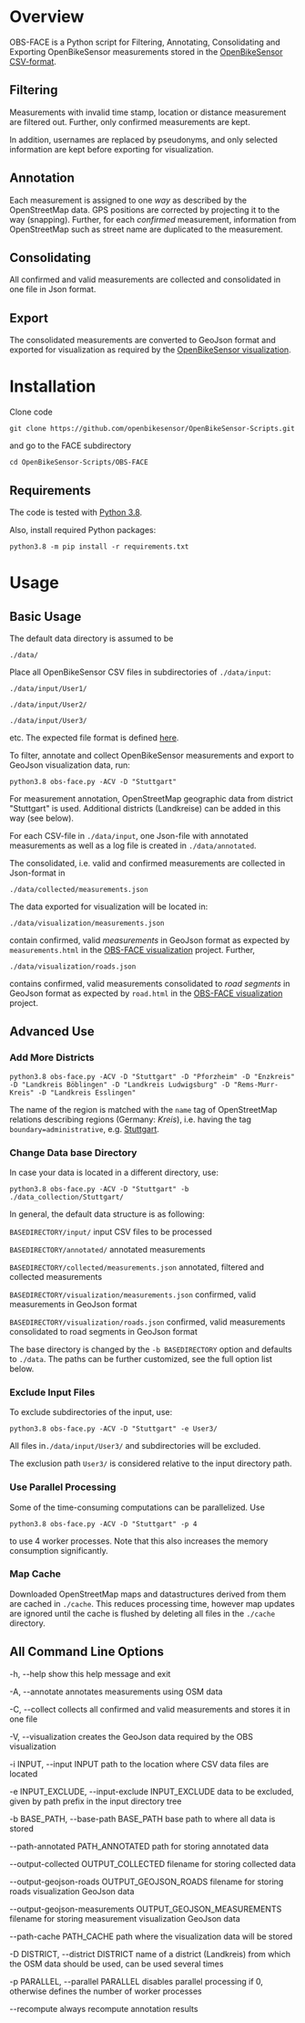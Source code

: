 # Overview
OBS-FACE is a Python script for Filtering, Annotating, Consolidating and Exporting OpenBikeSensor measurements stored in the
[OpenBikeSensor CSV-format](https://github.com/openbikesensor/OpenBikeSensorFirmware/blob/master/docs/software/firmware/csv_format.mdhttps://github.com/openbikesensor/OpenBikeSensorFirmware/blob/master/docs/software/firmware/csv_format.md).

## Filtering
Measurements with invalid time stamp, location or distance measurement are filtered out. Further, only confirmed measurements are kept.

In addition, usernames are replaced by pseudonyms, and only selected information are kept before exporting for visualization.

## Annotation
Each measurement is assigned to one _way_ as described by the OpenStreetMap data. GPS positions are corrected by 
projecting it to the way (snapping). Further, for each *confirmed* measurement, information from OpenStreetMap such as street name are duplicated to the measurement.

## Consolidating
All confirmed and valid measurements are collected and consolidated in one file in Json format.

## Export
The consolidated measurements are converted to GeoJson format and exported for visualization as required by the [OpenBikeSensor visualization](https://github.com/openbikesensor/OpenBikeSensor-Scripts/tree/main/OBS-FACE-Visualization).

# Installation
Clone code

 `git clone https://github.com/openbikesensor/OpenBikeSensor-Scripts.git`

and go to the FACE subdirectory

 `cd OpenBikeSensor-Scripts/OBS-FACE`

## Requirements
The code is tested with [Python 3.8](https://www.python.org/downloads/release/python-380/).

Also, install required Python packages:

`python3.8 -m pip install -r requirements.txt `

# Usage

## Basic Usage
The default data directory is assumed to be

`./data/`

Place all OpenBikeSensor CSV files in subdirectories of `./data/input`: 

`./data/input/User1/`

`./data/input/User2/`

`./data/input/User3/`

etc. The expected file format is defined [here](https://github.com/openbikesensor/OpenBikeSensorFirmware/blob/master/docs/software/firmware/csv_format.mdhttps://github.com/openbikesensor/OpenBikeSensorFirmware/blob/master/docs/software/firmware/csv_format.md). 

To filter, annotate and collect OpenBikeSensor measurements and export to GeoJson visualization data, run:

`python3.8 obs-face.py -ACV -D "Stuttgart" ` 

For measurement annotation, OpenStreetMap geographic data from district "Stuttgart" is used. Additional districts (Landkreise) can be added in this way (see below).

For each CSV-file in `./data/input`, one Json-file with annotated measurements as well as a log file is created in `./data/annotated`.

The consolidated, i.e. valid and confirmed measurements are collected in Json-format in

`./data/collected/measurements.json`

The data exported for visualization will be located in:

`./data/visualization/measurements.json`

contain confirmed, valid *measurements* in GeoJson format as expected by `measurements.html` in the [OBS-FACE visualization](https://github.com/openbikesensor/OpenBikeSensor-Scripts/tree/main/OBS-FACE-Visualization) project. 
Further,

`./data/visualization/roads.json` 

contains confirmed, valid measurements consolidated to *road segments* in GeoJson format as expected 
by `road.html` in the [OBS-FACE visualization](https://github.com/openbikesensor/OpenBikeSensor-Scripts/tree/main/OBS-FACE-Visualization) project.



## Advanced Use
### Add More Districts

`python3.8 obs-face.py -ACV -D "Stuttgart" -D "Pforzheim" -D "Enzkreis" -D "Landkreis Böblingen" -D "Landkreis Ludwigsburg" -D "Rems-Murr-Kreis" -D "Landkreis Esslingen"`

The name of the region is matched with the `name` tag of OpenStreetMap relations describing regions (Germany: *Kreis*), 
i.e. having the tag `boundary=administrative`, e.g. [Stuttgart](https://www.openstreetmap.org/relation/2793104). 

### Change Data base Directory
In case your data is located in a different directory, use:

`python3.8 obs-face.py -ACV -D "Stuttgart" -b ./data_collection/Stuttgart/` 

In general, the default data structure is as following:

`BASEDIRECTORY/input/` input CSV files to be processed

`BASEDIRECTORY/annotated/` annotated measurements

`BASEDIRECTORY/collected/measurements.json` annotated, filtered and collected measurements

`BASEDIRECTORY/visualization/measurements.json` confirmed, valid measurements in GeoJson format 

`BASEDIRECTORY/visualization/roads.json` confirmed, valid measurements consolidated to road segments in GeoJson format

The base directory is changed by the `-b BASEDIRECTORY` option and defaults to `./data`. The paths can be further customized, see the full option list below.

### Exclude Input Files
To exclude subdirectories of the input, use:

`python3.8 obs-face.py -ACV -D "Stuttgart" -e User3/` 

All files in`./data/input/User3/` and subdirectories will be excluded.

The exclusion path `User3/` is considered relative to the input directory path.

### Use Parallel Processing
Some of the time-consuming computations can be parallelized. Use

`python3.8 obs-face.py -ACV -D "Stuttgart" -p 4`

to use 4 worker processes. Note that this also increases the memory consumption significantly. 

### Map Cache
Downloaded OpenStreetMap maps and datastructures derived from them are cached in `./cache`. 
This reduces processing time, however map updates are ignored until the cache is flushed by deleting all files in the `./cache` directory.

## All Command Line Options
  -h, --help            show this help message and exit
 
  -A, --annotate        annotates measurements using OSM data
 
  -C, --collect         collects all confirmed and valid measurements and stores it in one file
 
  -V, --visualization   creates the GeoJson data required by the OBS visualization
 
  -i INPUT, --input INPUT
                        path to the location where CSV data files are located
 
  -e INPUT_EXCLUDE, --input-exclude INPUT_EXCLUDE
                        data to be excluded, given by path prefix in the input directory tree
 
  -b BASE_PATH, --base-path BASE_PATH
                        base path to where all data is stored
 
  --path-annotated PATH_ANNOTATED
                        path for storing annotated data
 
  --output-collected OUTPUT_COLLECTED
                        filename for storing collected data
 
  --output-geojson-roads OUTPUT_GEOJSON_ROADS
                        filename for storing roads visualization GeoJson data
 
  --output-geojson-measurements OUTPUT_GEOJSON_MEASUREMENTS
                        filename for storing measurement visualization GeoJson data
 
  --path-cache PATH_CACHE
                        path where the visualization data will be stored
 
  -D DISTRICT, --district DISTRICT
                        name of a district (Landkreis) from which the OSM data should be used, can be used several times
 
  -p PARALLEL, --parallel PARALLEL
                        disables parallel processing if 0, otherwise defines the number of worker processes
 
  --recompute           always recompute annotation results